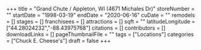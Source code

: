 +++
title = "Grand Chute / Appleton, WI (4671 Michales Dr)"
storeNumber = ""
startDate = "1998-03-19"
endDate = "2020-06-16"
cuDate = ""
remodels = []
stages = []
franchisees = []
attractions = []
sqft = ""
latitudeLongitude = ["44.28024232","-88.43975768"]
citations = []
contributors = []
downloadLinks = []
pageThumbnailFile = ""
tags = ["Locations"]
categories = ["Chuck E. Cheese's"]
draft = false
+++
